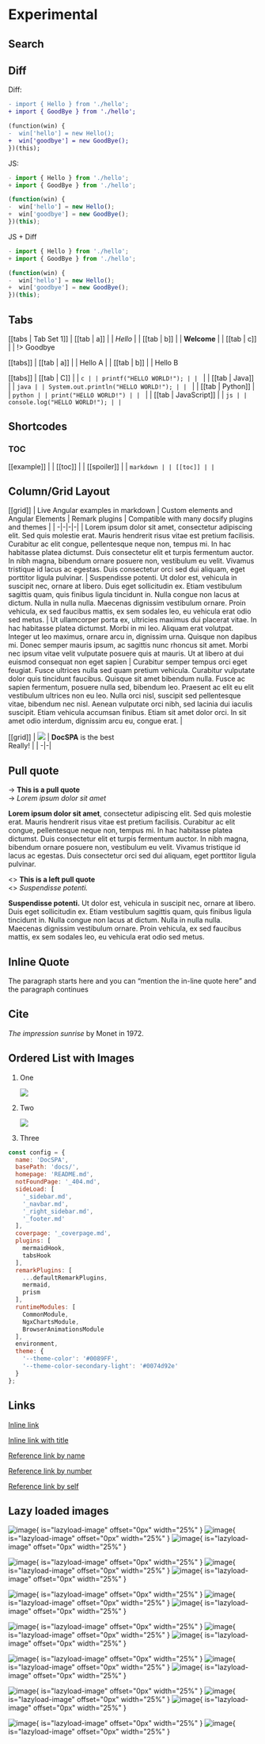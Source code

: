 # Experimental

## Search

<md-toc-search summary="SUMMARY"></md-toc-search>

## Diff

Diff:

```diff
- import { Hello } from './hello';
+ import { GoodBye } from './hello';

(function(win) {
-  win['hello'] = new Hello();
+  win['goodbye'] = new GoodBye();
})(this);
```

JS:

```js
- import { Hello } from './hello';
+ import { GoodBye } from './hello';

(function(win) {
-  win['hello'] = new Hello();
+  win['goodbye'] = new GoodBye();
})(this);
```

JS + Diff

```js { diff }
- import { Hello } from './hello';
+ import { GoodBye } from './hello';

(function(win) {
-  win['hello'] = new Hello();
+  win['goodbye'] = new GoodBye();
})(this);
```

## Tabs

[[tabs | Tab Set 1]]
| [[tab | a]]
| | *Hello*
|
| [[tab | b]]
| | **Welcome**
|
| [[tab | c]]
| | !> Goodbye

[[tabs]]
| [[tab | a]]
| | Hello A
|
| [[tab | b]]
| | Hello B

[[tabs]]
| [[tab | C]]
| | ```c
| | printf("HELLO WORLD!");
| | ```
|
| [[tab | Java]]
| | ```java
| | System.out.println("HELLO WORLD!");
| | ```
|
| [[tab | Python]]
| | ```python
| | print("HELLO WORLD!")
| | ```
|
| [[tab | JavaScript]]
| | ```js
| | console.log("HELLO WORLD!");
| | ```

## Shortcodes

### TOC

[[example]]
|
| [[toc]]
|
| [[spoiler]]
| | ```markdown
| | [[toc]]
| | ```

## Column/Grid Layout

[[grid]]
| Live Angular examples in markdown | Custom elements and Angular Elements | Remark plugins | Compatible with many docsify plugins and themes |
| -|-|-|-|
| Lorem ipsum dolor sit amet, consectetur adipiscing elit. Sed quis molestie erat. Mauris hendrerit risus vitae est pretium facilisis. Curabitur ac elit congue, pellentesque neque non, tempus mi. In hac habitasse platea dictumst. Duis consectetur elit et turpis fermentum auctor. In nibh magna, bibendum ornare posuere non, vestibulum eu velit. Vivamus tristique id lacus ac egestas. Duis consectetur orci sed dui aliquam, eget porttitor ligula pulvinar. | Suspendisse potenti. Ut dolor est, vehicula in suscipit nec, ornare at libero. Duis eget sollicitudin ex. Etiam vestibulum sagittis quam, quis finibus ligula tincidunt in. Nulla congue non lacus at dictum. Nulla in nulla nulla. Maecenas dignissim vestibulum ornare. Proin vehicula, ex sed faucibus mattis, ex sem sodales leo, eu vehicula erat odio sed metus. | Ut ullamcorper porta ex, ultricies maximus dui placerat vitae. In hac habitasse platea dictumst. Morbi in mi leo. Aliquam erat volutpat. Integer ut leo maximus, ornare arcu in, dignissim urna. Quisque non dapibus mi. Donec semper mauris ipsum, ac sagittis nunc rhoncus sit amet. Morbi nec ipsum vitae velit vulputate posuere quis at mauris. Ut at libero at dui euismod consequat non eget sapien | Curabitur semper tempus orci eget feugiat. Fusce ultrices nulla sed quam pretium vehicula. Curabitur vulputate dolor quis tincidunt faucibus. Quisque sit amet bibendum nulla. Fusce ac sapien fermentum, posuere nulla sed, bibendum leo. Praesent ac elit eu elit vestibulum ultrices non eu leo. Nulla orci nisl, suscipit sed pellentesque vitae, bibendum nec nisl. Aenean vulputate orci nibh, sed lacinia dui iaculis suscipit. Etiam vehicula accumsan finibus. Etiam sit amet dolor orci. In sit amet odio interdum, dignissim arcu eu, congue erat. |

[[grid]]
| ![](./logo.png) | **DocSPA** is the best<br />Really! |
| -|-|

## Pull quote

-> **This is a pull quote**  
-> *Lorem ipsum dolor sit amet*

**Lorem ipsum dolor sit amet**, consectetur adipiscing elit. Sed quis molestie erat. Mauris hendrerit risus vitae est pretium facilisis. Curabitur ac elit congue, pellentesque neque non, tempus mi. In hac habitasse platea dictumst. Duis consectetur elit et turpis fermentum auctor. In nibh magna, bibendum ornare posuere non, vestibulum eu velit. Vivamus tristique id lacus ac egestas. Duis consectetur orci sed dui aliquam, eget porttitor ligula pulvinar.

<> **This is a left pull quote**  
<> *Suspendisse potenti.*

**Suspendisse potenti.** Ut dolor est, vehicula in suscipit nec, ornare at libero. Duis eget sollicitudin ex. Etiam vestibulum sagittis quam, quis finibus ligula tincidunt in. Nulla congue non lacus at dictum. Nulla in nulla nulla. Maecenas dignissim vestibulum ornare. Proin vehicula, ex sed faucibus mattis, ex sem sodales leo, eu vehicula erat odio sed metus.

<style>
blockquote.box {
  float: right;
  width: 30%;
  margin: 0.4em 0 0 20px;
  background: #ddf;
  padding: 13px;
}

blockquote.box-left {
  float: left;
  width: 30%;
  background: #ddf;
  margin: 0.4em 20px 0 0;
  padding: 13px;
  border-left: none;
  border-right: 4px solid var(--theme-color, #0074d9);
}
</style>

## Inline Quote

The paragraph starts here and you can <q>mention the in-line quote here</q> and the paragraph continues

## Cite

<cite>The impression sunrise</cite> by Monet in 1972.

## Ordered List with Images

1. One

    ![](./logo.png)

2. Two

    ![](./logo.png)

3. Three

```javascript { .linenos mark="13-27" }
const config = {
  name: 'DocSPA',
  basePath: 'docs/',
  homepage: 'README.md',
  notFoundPage: '_404.md',
  sideLoad: [
    '_sidebar.md',
    '_navbar.md',
    '_right_sidebar.md',
    '_footer.md'
  ],
  coverpage: '_coverpage.md',
  plugins: [
    mermaidHook,
    tabsHook
  ],
  remarkPlugins: [
    ...defaultRemarkPlugins,
    mermaid,
    prism
  ],
  runtimeModules: [
    CommonModule,
    NgxChartsModule,
    BrowserAnimationsModule
  ],
  environment,
  theme: {
    '--theme-color': '#0089FF',
    '--theme-color-secondary-light': '#0074d92e'
  }
};
```

## Links

[Inline link](content)

[Inline link with title](content "Google")

[Reference link by name][link1]

[Reference link by number][1]

[Reference link by self]

[link1]: content
[1]: content
[Reference link by self]: content

## Lazy loaded images

![image](https://1000ch.github.io/lazyload-image/assets/img/1.jpg){ is="lazyload-image" offset="0px" width="25%" }
![image](https://1000ch.github.io/lazyload-image/assets/img/2.jpg){ is="lazyload-image" offset="0px" width="25%" }
![image](https://1000ch.github.io/lazyload-image/assets/img/3.jpg){ is="lazyload-image" offset="0px" width="25%" }

<p></p>

![image](https://1000ch.github.io/lazyload-image/assets/img/4.jpg){ is="lazyload-image" offset="0px" width="25%" }
![image](https://1000ch.github.io/lazyload-image/assets/img/5.jpg){ is="lazyload-image" offset="0px" width="25%" }
![image](https://1000ch.github.io/lazyload-image/assets/img/6.jpg){ is="lazyload-image" offset="0px" width="25%" }

![image](https://1000ch.github.io/lazyload-image/assets/img/7.jpg){ is="lazyload-image" offset="0px" width="25%" }
![image](https://1000ch.github.io/lazyload-image/assets/img/8.jpg){ is="lazyload-image" offset="0px" width="25%" }
![image](https://1000ch.github.io/lazyload-image/assets/img/9.jpg){ is="lazyload-image" offset="0px" width="25%" }

![image](https://1000ch.github.io/lazyload-image/assets/img/10.jpg){ is="lazyload-image" offset="0px" width="25%" }
![image](https://1000ch.github.io/lazyload-image/assets/img/11.jpg){ is="lazyload-image" offset="0px" width="25%" }
![image](https://1000ch.github.io/lazyload-image/assets/img/12.jpg){ is="lazyload-image" offset="0px" width="25%" }

![image](https://1000ch.github.io/lazyload-image/assets/img/13.jpg){ is="lazyload-image" offset="0px" width="25%" }
![image](https://1000ch.github.io/lazyload-image/assets/img/14.jpg){ is="lazyload-image" offset="0px" width="25%" }
![image](https://1000ch.github.io/lazyload-image/assets/img/15.jpg){ is="lazyload-image" offset="0px" width="25%" }

![image](https://1000ch.github.io/lazyload-image/assets/img/16.jpg){ is="lazyload-image" offset="0px" width="25%" }
![image](https://1000ch.github.io/lazyload-image/assets/img/17.jpg){ is="lazyload-image" offset="0px" width="25%" }
![image](https://1000ch.github.io/lazyload-image/assets/img/18.jpg){ is="lazyload-image" offset="0px" width="25%" }

![image](https://1000ch.github.io/lazyload-image/assets/img/19.jpg){ is="lazyload-image" offset="0px" width="25%" }
![image](https://1000ch.github.io/lazyload-image/assets/img/20.jpg){ is="lazyload-image" offset="0px" width="25%" }
